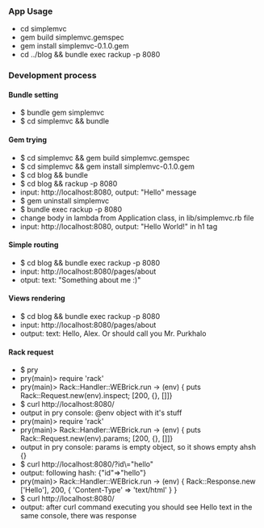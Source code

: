 <h3>App Usage</h3>
<ul>
    <li>cd simplemvc</li>
    <li>gem build simplemvc.gemspec</li>
    <li>gem install simplemvc-0.1.0.gem</li>
    <li>cd ../blog && bundle exec rackup -p 8080</li>
</ul>

<h3>Development process</h3>
<h4>Bundle setting</h4>
<ul>
    <li>$ bundle gem simplemvc</li>
    <li>$ cd simplemvc && bundle</li>
</ul>

<h4>Gem trying</h4>
<ul>
    <li>$ cd simplemvc && gem build simplemvc.gemspec</li>
    <li>$ cd simplemvc && gem install simplemvc-0.1.0.gem</li>
    <li>$ cd blog && bundle</li>
    <li>$ cd blog && rackup -p 8080</li>
    <li>input: http://localhost:8080, output: "Hello" message</li>
    <li>$ gem uninstall simplemvc</li>
    <li>$ bundle exec rackup -p 8080</li>
    <li>change body in lambda from Application class, in lib/simplemvc.rb file
    <li>input: http://localhost:8080, output: "Hello World!" in h1 tag</li>
</ul>

<h4>Simple routing</h4>
<ul>
    <li>$ cd blog && bundle exec rackup -p 8080</li>
    <li>input: http://localhost:8080/pages/about</li>
    <li>otput: text: "Something about me :)"</li>
</ul>

<h4>Views rendering</h4>
<ul>
    <li>$ cd blog && bundle exec rackup -p 8080</li>
    <li>input: http://localhost:8080/pages/about</li>
    <li>output: text: Hello, Alex. Or should call you Mr. Purkhalo</li>
</ul>

<h4>Rack request</h4>
<ul>
    <li>$ pry</li>
    <li>pry(main)> require 'rack'</li>
    <li>pry(main)>  Rack::Handler::WEBrick.run -> (env) { puts Rack::Request.new(env).inspect; [200, {}, []]}</li>
    <li>$ curl http://localhost:8080/</li>
    <li>output in pry console: @env object with it's stuff</li>
    <li>pry(main)> require 'rack'</li>
    <li>pry(main)>  Rack::Handler::WEBrick.run -> (env) { puts Rack::Request.new(env).params; [200, {}, []]}</li>
    <li>output in pry console: params is empty object, so it shows empty ahsh {}</li>
    <li>$ curl http://localhost:8080/?id\="hello"</li>
    <li>output: following hash: {"id"=>"hello"}</li>
    <li>pry(main)>  Rack::Handler::WEBrick.run -> (env) { Rack::Response.new ['Hello'], 200, { 'Content-Type' => 'text/html' } }</li>
    <li>$ curl http://localhost:8080/</li>
    <li>output: after curl command executing you should see Hello text in the same console, there was response</li>
</ul>
